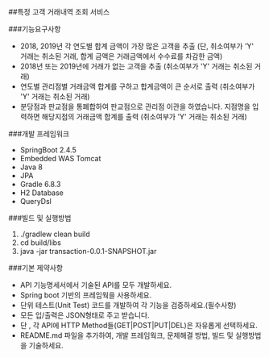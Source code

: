 ##특정 고객 거래내역 조회 서비스

###기능요구사항
* 2018, 2019년 각 연도별 합계 금액이 가장 많은 고객을 추출 (단, 취소여부가 'Y' 거래는 취소된 거래, 합계 금액은 거래금액에서 수수료를 차감한 금액)
* 2018년 또는 2019년에 거래가 없는 고객을 추출 (취소여부가 'Y' 거래는 취소된 거래)
* 연도별 관리점별 거래금액 합계를 구하고 합계금액이 큰 순서로 출력 (취소여부가 'Y' 거래는 취소된 거래)
* 분당점과 판교점을 통폐합하여 판교점으로 관리점 이관을 하였습니다. 지점명을 입력하면 해당지점의 거래금액 합계를 출력 (취소여부가 'Y' 거래는 취소된 거래)

###개발 프레임워크
* SpringBoot 2.4.5
* Embedded WAS Tomcat
* Java 8
* JPA
* Gradle 6.8.3
* H2 Database
* QueryDsl

###빌드 및 실행방법
1. ./gradlew clean build
2. cd build/libs
3. java -jar transaction-0.0.1-SNAPSHOT.jar

###기본 제약사항
* API 기능명세서에서 기술된 API를 모두 개발하세요.
* Spring boot 기반의 프레임웍을 사용하세요.
* 단위 테스트(Unit Test) 코드를 개발하여 각 기능을 검증하세요.(필수사항)
* 모든 입/출력은 JSON형태로 주고 받습니다.
* 단 , 각 API에 HTTP Method들(GET|POST|PUT|DEL)은 자유롭게 선택하세요.
* README.md 파일을 추가하여, 개발 프레임웍크, 문제해결 방법, 빌드 및 실행방법을 기술하세요.